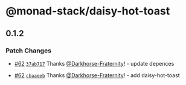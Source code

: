 # @monad-stack/daisy-hot-toast

## 0.1.2

### Patch Changes

- [#62](https://github.com/Darkhorse-Fraternity/monad-stack/pull/62) [`37ab717`](https://github.com/Darkhorse-Fraternity/monad-stack/commit/37ab71786ade9abb6fd931d9a4b87d724abf43f6) Thanks [@Darkhorse-Fraternity](https://github.com/Darkhorse-Fraternity)! - update depences

- [#62](https://github.com/Darkhorse-Fraternity/monad-stack/pull/62) [`cbaaeeb`](https://github.com/Darkhorse-Fraternity/monad-stack/commit/cbaaeeb3ae558e4fbbc53c870c82c9a358bbf390) Thanks [@Darkhorse-Fraternity](https://github.com/Darkhorse-Fraternity)! - add daisy-hot-toast
